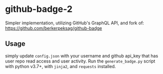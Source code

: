 # github-badge-2
 
Simpler implementation, utilizing GitHub's GraphQL API, and fork of:
https://github.com/berkerpeksag/github-badge

## Usage
simply update `config.json` with your username and github api_key that has user repo read access and user activity. Run the `generate_badge.py` script with python v3.7+, with `jinja2`, and `requests` installed.
